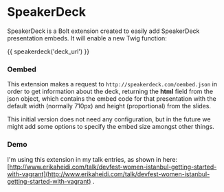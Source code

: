 # SpeakerDeck

SpeakerDeck is a Bolt extension created to easily add SpeakerDeck presentation embeds. It will enable a new Twig function:

{{ speakerdeck('deck_url') }}

### Oembed

This extension makes a request to `http://speakerdeck.com/oembed.json` in order to get information about the deck,
returning the **html** field from the json object, which contains the embed code for that presentation with the default width (normally 710px) and height (proportional) from the slides.

This initial version does not need any configuration, but in the future we might add some options to specify the embed size amongst other things.

### Demo

I'm using this extension in my talk entries, as shown in here: [http://www.erikaheidi.com/talk/devfest-women-istanbul-getting-started-with-vagrant](http://www.erikaheidi.com/talk/devfest-women-istanbul-getting-started-with-vagrant) .